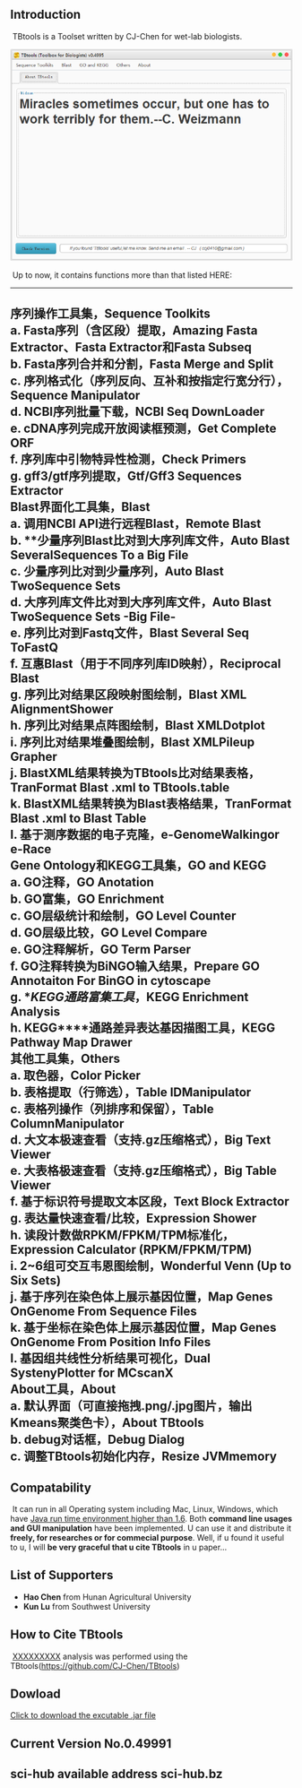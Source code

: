 ## Introduction

​	TBtools is a Toolset written by CJ-Chen for wet-lab biologists. 



![TBtools main panel](./img/main.png)



​	Up to now, it contains functions more than that listed HERE:

------

序列操作工具集，Sequence Toolkits
​	
​	a. **Fasta**序列（含区段）提取，Amazing Fasta Extractor、Fasta Extractor和Fasta Subseq
​	
​	b. **Fasta**序列合并和分割，Fasta Merge and Split
​	
​	c. **序列格式化**（序列反向、互补和按指定行宽分行），Sequence Manipulator
​	
​	d. **NCBI**序列批量下载，NCBI Seq DownLoader
​	
​	e. **cDNA**序列完成开放阅读框预测，Get Complete ORF
​	
​	f. **序列库中引物特异性检测**，Check Primers
​	
​	g. **gff3/gtf**序列提取，Gtf/Gff3 Sequences Extractor
​	
Blast界面化工具集，Blast
​	
​	a. **调用NCBI API**进行远程Blast，Remote Blast
​	
​	b. **少量序列Blast比对到大序列库文件，Auto Blast SeveralSequences To a Big File
​	
​	c. **少量序列比对到少量序列**，Auto Blast TwoSequence Sets
​	
​	d. **大序列库文件比对到大序列库文件**，Auto Blast TwoSequence Sets -Big File-
​	
​	e. **序列比对到Fastq文件**，Blast Several Seq ToFastQ
​	
​	f. **互惠Blast**（用于不同序列库ID映射），Reciprocal Blast
​	
​	g. **序列比对结果区段映射图绘制**，Blast XML AlignmentShower
​	
​	h. **序列比对结果点阵图绘制**，Blast XMLDotplot
​	
​	i. **序列比对结果堆叠图绘制**，Blast XMLPileup Grapher
​	
​	j. **BlastXML结果转换为TBtools比对结果表格**，TranFormat Blast .xml to TBtools.table
​	
​	k. **BlastXML结果转换为Blast表格结果**，TranFormat Blast .xml to Blast Table
​	
​	l. **基于测序数据的电子克隆**，e-GenomeWalkingor e-Race
​	
Gene Ontology和KEGG工具集，GO and KEGG
​	
​	a. **GO注释**，GO Anotation
​	
​	b. **GO富集**，GO Enrichment
​	
​	c. **GO层级统计和绘制**，GO Level Counter
​	
​	d. **GO层级比较**，GO Level Compare
​	
​	e. **GO注释解析**，GO Term Parser
​	
​	f. **GO注释转换为BiNGO输入结果**，Prepare GO Annotaiton For BinGO in cytoscape
​	
​	g. **KEGG通路富集工具*，KEGG Enrichment Analysis
​	
​	h. **KEGG****通路差异表达基因描图工具**，KEGG Pathway Map Drawer
​	
其他工具集，Others
​	
​	a. **取色器**，Color Picker
​	
​	b. **表格提取（行筛选）**，Table IDManipulator
​	
​	c. **表格列操作（列排序和保留）**，Table ColumnManipulator
​	
​	d. **大文本极速查看（支持.gz压缩格式）**，Big Text Viewer
​	
​	e. **大表格极速查看（支持.gz压缩格式）**，Big Table Viewer
​	
​	f. **基于标识符号提取文本区段**，Text Block Extractor
​	
​	g. **表达量快速查看/比较**，Expression Shower
​	
​	h. **读段计数做RPKM/FPKM/TPM标准化**，Expression Calculator (RPKM/FPKM/TPM)
​	
​	i.  **2~6组可交互韦恩图绘制**，Wonderful Venn (Up to Six Sets)
​	
​	j. **基于序列在染色体上展示基因位置**，Map Genes OnGenome From Sequence Files
​	
​	k. **基于坐标在染色体上展示基因位置**，Map Genes OnGenome From Position Info Files
​	
​	l. **基因组共线性分析结果可视化**，Dual SystenyPlotter for MCscanX
​	
About工具，About
​	
​	a. **默认界面**（可直接拖拽.png/.jpg图片，输出Kmeans聚类色卡），About TBtools
​	
​	b. **debug对话框**，Debug Dialog
​	
​	c. **调整TBtools初始化内存**，Resize JVMmemory
​	
-----



## Compatability

​	It can run in all Operating system including Mac, Linux, Windows, which have [Java run time environment higher than 1.6](http://www.oracle.com/technetwork/java/javase/downloads/jre8-downloads-2133155.html).  Both **command line usages and GUI manipulation** have been implemented.  U can use it and distribute it **freely, for researches or for commecial purpose**. 
Well, if u found it useful to u, I will **be very graceful that u cite TBtools** in u paper...    



## List of Supporters

* **Hao Chen** from Hunan Agricultural University  
* **Kun Lu** from Southwest University  




## How to Cite TBtools

​	<u>XXXXXXXXX</u> analysis was performed using the TBtools(https://github.com/CJ-Chen/TBtools)



## Dowload

[Click to download the excutable .jar file](https://github.com/CJ-Chen/TBtools/archive/master.zip)



## Current Version No.0.49991



## sci-hub available address sci-hub.bz